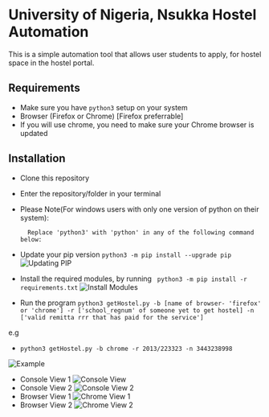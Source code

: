 # University of Nigeria, Nsukka Hostel Automation
This is a simple automation tool that allows user students to apply, for hostel space in the hostel portal.

## Requirements 
- Make sure you have ```python3``` setup on your system
- Browser (Firefox or Chrome) [Firefox preferrable]
- If you will use chrome, you need to make sure your Chrome browser is updated

## Installation 
- Clone this repository
- Enter the repository/folder in your terminal

- Please Note(For windows users with only one version of python on their system):

        Replace 'python3' with 'python' in any of the following command below:
- Update your pip version
```python3 -m pip install --upgrade pip```
![Updating PIP](examples/install-pip.png "Updating PIP")
- Install the required modules, by running
``` python3 -m pip install -r requirements.txt``` 
![Install Modules](examples/install-modules.png "Install required modules")
- Run the program
```python3 getHostel.py -b [name of browser- 'firefox' or 'chrome'] -r ['school_regnum' of someone yet to get hostel] -n ['valid remitta rrr that has paid for the service']```

e.g 
- ```python3 getHostel.py -b chrome -r 2013/223323 -n 3443238998 ```

![Example](examples/example_terminal_1.png "Console View 1")
- Console View 1
![Console View](examples/example_terminal_2.png "Console View 2")
- Console View 2
![Console View 2](examples/example_terminal_3.png "Console View 3")
- Browser View 1
![Chrome View 1](examples/example_browser_1.png "Chrome View 1")
- Browser View 2
![Chrome View 2](examples/example_browser_2.png "Chrome View 2")
